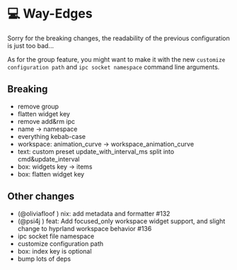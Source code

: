 # 💻 Way-Edges

Sorry for the breaking changes, the readability of the previous configuration is just too bad...

As for the group feature, you might want to make it with the new `customize configuration path` and `ipc socket namespace` command line arguments.

## Breaking

- remove group
- flatten widget key
- remove add&rm ipc
- name -> namespace
- everything kebab-case
- workspace: animation_curve -> workspace_animation_curve
- text: custom preset update_with_interval_ms split into cmd&update_interval
- box: widgets key -> items
- box: flatten widget key

## Other changes

- (@oliviafloof ) nix: add metadata and formatter #132
- (@psi4j ) feat: Add focused_only workspace widget support, and slight change to hyprland workspace behavior #136
- ipc socket file namespace
- customize configuration path
- box: index key is optional
- bump lots of deps
